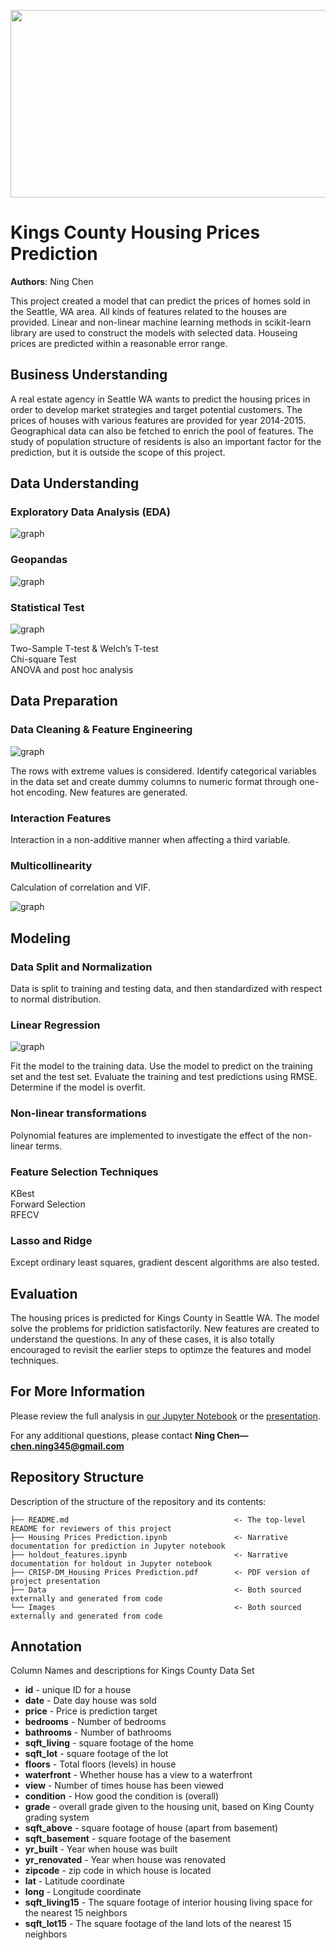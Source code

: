 <p>
<img src="Images/KingsCounty.jpeg" width="900" height="300">
</p>


# Kings County Housing Prices Prediction

**Authors**: Ning Chen

This project created a model that can predict the prices of homes sold in the Seattle, WA area. All kinds of features related to the houses are provided. Linear and non-linear machine learning methods in scikit-learn library are used to construct the models with selected data. Houseing prices are predicted within a reasonable error range.

## Business Understanding

A real estate agency in Seattle WA wants to predict the housing prices in order to develop market strategies and target potential customers. The prices of houses with various features are provided for year 2014-2015. Geographical data can also be fetched to enrich the pool of features. The study of population structure of residents is also an important factor for the prediction, but it is outside the scope of this project.  

## Data Understanding


### Exploratory Data Analysis (EDA)

![graph](Images/mix.png)


### Geopandas

![graph](Images/ks.png)


### Statistical Test

![graph](Images/waterfront.jpeg)

Two-Sample T-test & Welch’s T-test  \
Chi-square Test  \
ANOVA and post hoc analysis

## Data Preparation

### Data Cleaning & Feature Engineering

![graph](Images/test.png)

The rows with extreme values is considered. Identify categorical variables in the data set and create dummy columns to numeric format through one-hot encoding. New features are generated.

### Interaction Features
Interaction in a non-additive manner when affecting a third variable.

### Multicollinearity

Calculation of correlation and VIF.

![graph](Images/heatmap.jpeg)


## Modeling

### Data Split and Normalization
Data is split to training and testing data, and then standardized with respect to normal distribution.

### Linear Regression

![graph](Images/resi.jpeg)

Fit the model to the training data. Use the model to predict on the training set and the test set. Evaluate the training and test predictions using RMSE. Determine if the model is overfit.

### Non-linear transformations
Polynomial features are implemented to investigate the effect of the non-linear terms.

### Feature Selection Techniques
KBest \
Forward Selection \
RFECV

### Lasso and Ridge
Except ordinary least squares, gradient descent algorithms are also tested.

## Evaluation
The housing prices is predicted for Kings County in Seattle WA. The model solve the problems for pridiction satisfactorily. New features are created to understand the questions. In any of these cases, it is also totally encouraged to revisit the earlier steps to optimze the features and model techniques.

## For More Information

Please review the full analysis in [our Jupyter Notebook](https://github.com/ghcn345/house-price-pridiction-with-statistical-test/blob/master/Housing%20Prices%20Prediction.ipynb) or the [presentation](https://github.com/ghcn345/house-price-pridiction-with-statistical-test/blob/master/CRISP-DM_Housing%20Prices%20Prediction.pdf).

For any additional questions, please contact **Ning Chen—chen.ning345@gmail.com**

## Repository Structure

Description of the structure of the repository and its contents:

```
├── README.md                                     <- The top-level README for reviewers of this project
├── Housing Prices Prediction.ipynb               <- Narrative documentation for prediction in Jupyter notebook
├── holdout_features.ipynb                        <- Narrative documentation for holdout in Jupyter notebook
├── CRISP-DM_Housing Prices Prediction.pdf        <- PDF version of project presentation
├── Data                                          <- Both sourced externally and generated from code
└── Images                                        <- Both sourced externally and generated from code

```


## Annotation

Column Names and descriptions for Kings County Data Set

* **id** - unique ID for a house
* **date** - Date day house was sold
* **price** - Price is prediction target
* **bedrooms** - Number of bedrooms
* **bathrooms** - Number of bathrooms
* **sqft_living** - square footage of the home
* **sqft_lot** - square footage of the lot
* **floors** - Total floors (levels) in house
* **waterfront** - Whether house has a view to a waterfront
* **view** - Number of times house has been viewed
* **condition** - How good the condition is (overall)
* **grade** - overall grade given to the housing unit, based on King County grading system
* **sqft_above** - square footage of house (apart from basement)
* **sqft_basement** - square footage of the basement
* **yr_built** - Year when house was built
* **yr_renovated** - Year when house was renovated
* **zipcode** - zip code in which house is located
* **lat** - Latitude coordinate
* **long** - Longitude coordinate
* **sqft_living15** - The square footage of interior housing living space for the nearest 15 neighbors
* **sqft_lot15** - The square footage of the land lots of the nearest 15 neighbors

